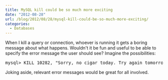 ```yaml
---
title: MySQL kill could be so much more exciting
date: "2012-08-28"
url: /blog/2012/08/28/mysql-kill-could-be-so-much-more-exciting/
categories:
  - Databases
---
```

When I kill a query or connection, whoever is running it gets a boring message about what happens. Wouldn't it be fun and useful to be able to specify the error message the user should see? Imagine the possibilities:

<pre>
mysql> KILL 10282, "Sorry, no cigar today. Try again tomorrow."
</pre>

Joking aside, relevant error messages would be great for all involved.



